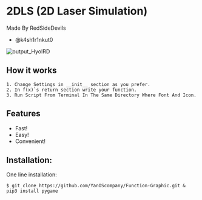 # 2DLS (2D Laser Simulation)
Made By RedSideDevils 
- @k4sh1r1nkut0

![output_HyoIRD](https://i.imgur.com/oRBQGra.gif)

## How it works
```
1. Change Settings in __init__ section as you prefer.
2. In f(x)`s return section write your function.
3. Run Script From Terminal In The Same Directory Where Font And Icon.
```
## Features
- Fast!
- Easy!
- Convenient!

## Installation:

One line installation:
```
$ git clone https://github.com/YanOScompany/Function-Graphic.git & pip3 install pygame
```

